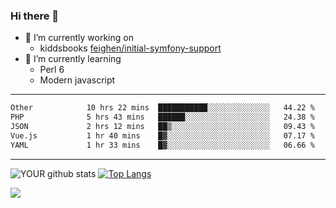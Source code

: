 ### Hi there 👋

- 🔭 I’m currently working on
  - kiddsbooks [feighen/initial-symfony-support](https://github.com/noondaysun/kiddsbooks.com/tree/feighen/initial-symfony-support)
- 🌱 I’m currently learning
  - Perl 6
  - Modern javascript

---
<!--START_SECTION:waka-->

```txt
Other            10 hrs 22 mins  ███████████░░░░░░░░░░░░░░   44.22 %
PHP              5 hrs 43 mins   ██████░░░░░░░░░░░░░░░░░░░   24.38 %
JSON             2 hrs 12 mins   ██▒░░░░░░░░░░░░░░░░░░░░░░   09.43 %
Vue.js           1 hr 40 mins    █▓░░░░░░░░░░░░░░░░░░░░░░░   07.17 %
YAML             1 hr 33 mins    █▓░░░░░░░░░░░░░░░░░░░░░░░   06.66 %
```

<!--END_SECTION:waka-->
---
![YOUR github stats](https://github-readme-stats.vercel.app/api?username=noondaysun&show_icons=true&theme=onedark) [![Top Langs](https://github-readme-stats.vercel.app/api/top-langs/?username=noondaysun&layout=compact&theme=onedark)](https://github.com/anuraghazra/github-readme-stats)

[<img src="https://img.shields.io/badge/linkedin-%230077B5.svg?&style=for-the-badge&logo=linkedin&logoColor=white" />](https://www.linkedin.com/in/feighen-oosterbroek-9630a514a/)

<!--
**noondaysun/noondaysun** is a ✨ _special_ ✨ repository because its `README.md` (this file) appears on your GitHub profile.

Here are some ideas to get you started:

- 🔭 I’m currently working on ...
- 🌱 I’m currently learning ...
- 👯 I’m looking to collaborate on ...
- 🤔 I’m looking for help with ...
- 💬 Ask me about ...
- 📫 How to reach me: ...
- 😄 Pronouns: ...
- ⚡ Fun fact: ...
-->
